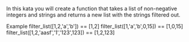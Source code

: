 In this kata you will create a function that takes a list of non-negative integers and strings and returns a new list with the strings filtered out.

Example
    filter_list([1,2,'a','b']) == [1,2]
    filter_list([1,'a','b',0,15]) == [1,0,15]
    filter_list([1,2,'aasf','1','123',123]) == [1,2,123]
